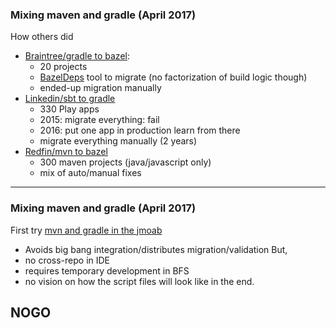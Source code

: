 
### Mixing maven and gradle (April 2017)

How others did
* [Braintree/gradle to bazel](https://www.pgrs.net/2015/09/01/migrating-from-gradle-to-Idea/):
  * 20 projects
  * [BazelDeps](https://github.com/johnynek/bazel-deps) tool to migrate (no factorization of build logic though)
  * ended-up migration manually
* [Linkedin/sbt to gradle](https://engineering.linkedin.com/blog/2018/07/how-we-improved-build-time-by-400-percent)
  * 330 Play apps
  * 2015: migrate everything: fail
  * 2016: put one app in production learn from there
  * migrate everything manually (2 years)
* [Redfin/mvn to bazel](https://redfin.engineering/we-switched-from-maven-to-bazel-and-builds-got-10x-faster-b265a7845854)
  * 300 maven projects (java/javascript only)
  * mix of auto/manual fixes

---
### Mixing maven and gradle (April 2017)
First try
[mvn and gradle in the jmoab](https://confluence.criteois.com/pages/viewpage.action?pageId=326303105)

* Avoids big bang integration/distributes migration/validation
But,
* no cross-repo in IDE
* requires temporary development in BFS
* no vision on how the script files will look like in the end.

NOGO
---
